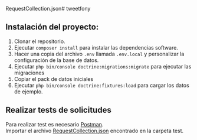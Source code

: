 RequestCollection.json# tweetfony

## Instalación del proyecto:

1. Clonar el repositorio.
2. Ejecutar ``composer install`` para instalar las dependencias software.
3. Hacer una copia del archivo ``.env`` llamada ``.env.local`` y personalizar la configuración de la base de datos.
4. Ejecutar ``php bin/console doctrine:migrations:migrate`` para ejecutar las migraciones
5. Copiar el pack de datos iniciales
6. Ejecutar ``php bin/console doctrine:fixtures:load`` para cargar los datos de ejemplo.

## Realizar tests de solicitudes
Para realizar test es necesario [Postman](https://www.postman.com/downloads/). \
Importar el archivo [RequestCollection.json](test/RequestCollection.json) encontrado en la carpeta test.
